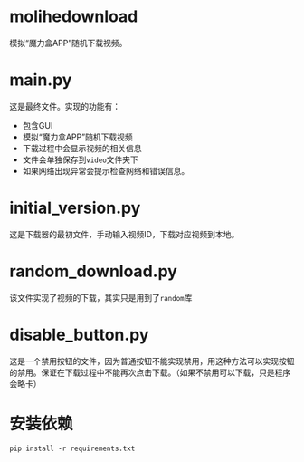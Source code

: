 # molihedownload

模拟“魔力盒APP”随机下载视频。

# main.py

这是最终文件。实现的功能有：
- 包含GUI
- 模拟“魔力盒APP”随机下载视频
- 下载过程中会显示视频的相关信息
- 文件会单独保存到`video`文件夹下
- 如果网络出现异常会提示检查网络和错误信息。

# initial_version.py

这是下载器的最初文件，手动输入视频ID，下载对应视频到本地。

# random_download.py

该文件实现了视频的下载，其实只是用到了`random`库

# disable_button.py

这是一个禁用按钮的文件，因为普通按钮不能实现禁用，用这种方法可以实现按钮的禁用。保证在下载过程中不能再次点击下载。（如果不禁用可以下载，只是程序会略卡）

# 安装依赖

```
pip install -r requirements.txt
```
